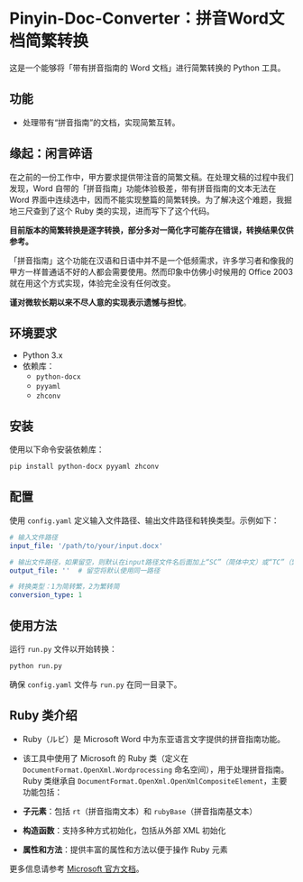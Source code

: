 # Pinyin-Doc-Converter：拼音Word文档简繁转换

这是一个能够将「带有拼音指南的 Word 文档」进行简繁转换的 Python 工具。

## 功能

- 处理带有“拼音指南”的文档，实现简繁互转。
 
## 缘起：闲言碎语

在之前的一份工作中，甲方要求提供带注音的简繁文稿。在处理文稿的过程中我们发现，Word 自带的「拼音指南」功能体验极差，带有拼音指南的文本无法在 Word 界面中连续选中，因而不能实现整篇的简繁转换。为了解决这个难题，我掘地三尺查到了这个 Ruby 类的实现，进而写下了这个代码。

**目前版本的简繁转换是逐字转换，部分多对一简化字可能存在错误，转换结果仅供参考。**

「拼音指南」这个功能在汉语和日语中并不是一个低频需求，许多学习者和像我的甲方一样普通话不好的人都会需要使用。然而印象中仿佛小时候用的 Office 2003 就在用这个方式实现，体验完全没有任何改变。

**谨对微软长期以来不尽人意的实现表示遗憾与担忧**。



## 环境要求

- Python 3.x
- 依赖库：
  - `python-docx`
  - `pyyaml`
  - `zhconv`

## 安装

使用以下命令安装依赖库：

```bash
pip install python-docx pyyaml zhconv
```

## 配置

使用 `config.yaml` 定义输入文件路径、输出文件路径和转换类型。示例如下：

```yaml
# 输入文件路径
input_file: '/path/to/your/input.docx'

# 输出文件路径，如果留空，则默认在input路径文件名后面加上“SC”（简体中文）或“TC”（繁体）作为输出路径
output_file: ''  # 留空将默认使用同一路径

# 转换类型：1为简转繁，2为繁转简
conversion_type: 1
```

## 使用方法

运行 `run.py` 文件以开始转换：

```bash
python run.py
```

确保 `config.yaml` 文件与 `run.py` 在同一目录下。

## Ruby 类介绍

- Ruby（ルビ）是 Microsoft Word 中为东亚语言文字提供的拼音指南功能。
- 该工具中使用了 Microsoft 的 Ruby 类（定义在 `DocumentFormat.OpenXml.Wordprocessing` 命名空间），用于处理拼音指南。Ruby 类继承自 `DocumentFormat.OpenXml.OpenXmlCompositeElement`，主要功能包括：

- **子元素**：包括 `rt`（拼音指南文本）和 `rubyBase`（拼音指南基文本）
- **构造函数**：支持多种方式初始化，包括从外部 XML 初始化
- **属性和方法**：提供丰富的属性和方法以便于操作 Ruby 元素

更多信息请参考 [Microsoft 官方文档](https://learn.microsoft.com/zh-cn/dotnet/api/documentformat.openxml.wordprocessing.ruby)。
